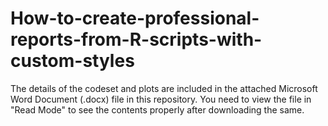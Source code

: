 # How-to-create-professional-reports-from-R-scripts-with-custom-styles

The details of the codeset and plots are included in the attached Microsoft Word Document (.docx) file in this repository. 
You need to view the file in "Read Mode" to see the contents properly after downloading the same.
